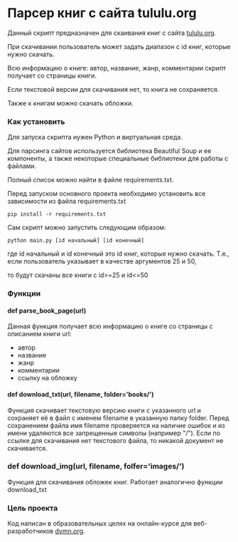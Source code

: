 # Парсер книг с сайта tululu.org

Данный скрипт предназначен для скаивания книг с сайта [tululu.org](https://tululu.org/).

При скачивании пользователь может задать диапазон с id книг, которые нужно скачать.

Всю информацию о книге: автор, название, жанр, комментарии скрипт получает со страницы книги. 

Если текстовой версии для скачивания нет, то книга не сохраняется.

Также к книгам можно скачать обложки.

### Как установить

Для запуска скрипта нужен Python и виртуальная среда. 

Для парсинга сайтов используется библиотека Beautiful Soup и ее компоненты, а также некоторые специальные библиотеки для работы с файлами.

Полный список можно найти в файле requirements.txt.

Перед запуском основного проекта необходимо установить все зависимости из файла requirements.txt

```
pip install -r requirements.txt
```

Сам скрипт можно запустить следующим образом:
```
python main.py [id начальный] [id конечный]
```
где id начальный и id конечный это id книг, которые нужно скачать. Т.е., если пользователь указывает в качестве аргументов 25 и 50, 

то будут скачаны все книги с id>=25 и id<=50



### Функции

#### def parse_book_page(url)

Данная функция получает всю информацию о книге со страницы с описанием книги url:
- автор
- название
- жанр
- комментарии
- ссылку на обложку

#### def download_txt(url, filename, folder='books/')

Функция скачивает текстовую версию книги с указанного url и сохраняет её в файл с именем filename в указанную папку folder.
Перед сохранением файла имя filename проверяется на наличие ошибок и из имени удаляются все запрещенные символы (например "/").
Если по ссылке для скачивания нет текстового файла, то никакой документ не скачивается.

### def download_img(url, filename, folfer='images/')

Функция для скачивания обложек книг.
Работает аналогично функции download_txt


### Цель проекта

Код написан в образовательных целях на онлайн-курсе для веб-разработчиков [dvmn.org](https://dvmn.org/).
